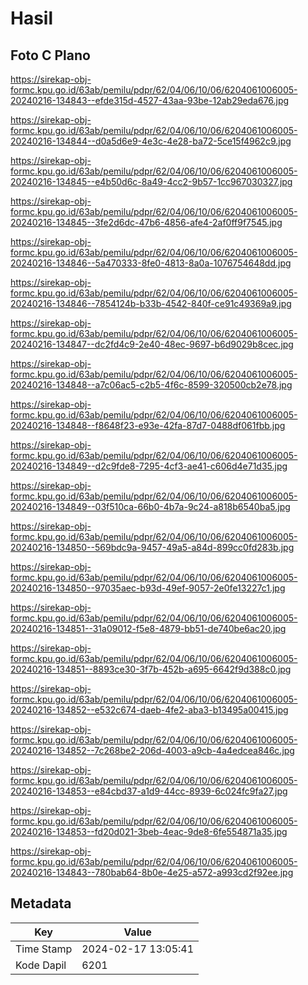 # Hasil

## Foto C Plano

https://sirekap-obj-formc.kpu.go.id/63ab/pemilu/pdpr/62/04/06/10/06/6204061006005-20240216-134843--efde315d-4527-43aa-93be-12ab29eda676.jpg

https://sirekap-obj-formc.kpu.go.id/63ab/pemilu/pdpr/62/04/06/10/06/6204061006005-20240216-134844--d0a5d6e9-4e3c-4e28-ba72-5ce15f4962c9.jpg

https://sirekap-obj-formc.kpu.go.id/63ab/pemilu/pdpr/62/04/06/10/06/6204061006005-20240216-134845--e4b50d6c-8a49-4cc2-9b57-1cc967030327.jpg

https://sirekap-obj-formc.kpu.go.id/63ab/pemilu/pdpr/62/04/06/10/06/6204061006005-20240216-134845--3fe2d6dc-47b6-4856-afe4-2af0ff9f7545.jpg

https://sirekap-obj-formc.kpu.go.id/63ab/pemilu/pdpr/62/04/06/10/06/6204061006005-20240216-134846--5a470333-8fe0-4813-8a0a-1076754648dd.jpg

https://sirekap-obj-formc.kpu.go.id/63ab/pemilu/pdpr/62/04/06/10/06/6204061006005-20240216-134846--7854124b-b33b-4542-840f-ce91c49369a9.jpg

https://sirekap-obj-formc.kpu.go.id/63ab/pemilu/pdpr/62/04/06/10/06/6204061006005-20240216-134847--dc2fd4c9-2e40-48ec-9697-b6d9029b8cec.jpg

https://sirekap-obj-formc.kpu.go.id/63ab/pemilu/pdpr/62/04/06/10/06/6204061006005-20240216-134848--a7c06ac5-c2b5-4f6c-8599-320500cb2e78.jpg

https://sirekap-obj-formc.kpu.go.id/63ab/pemilu/pdpr/62/04/06/10/06/6204061006005-20240216-134848--f8648f23-e93e-42fa-87d7-0488df061fbb.jpg

https://sirekap-obj-formc.kpu.go.id/63ab/pemilu/pdpr/62/04/06/10/06/6204061006005-20240216-134849--d2c9fde8-7295-4cf3-ae41-c606d4e71d35.jpg

https://sirekap-obj-formc.kpu.go.id/63ab/pemilu/pdpr/62/04/06/10/06/6204061006005-20240216-134849--03f510ca-66b0-4b7a-9c24-a818b6540ba5.jpg

https://sirekap-obj-formc.kpu.go.id/63ab/pemilu/pdpr/62/04/06/10/06/6204061006005-20240216-134850--569bdc9a-9457-49a5-a84d-899cc0fd283b.jpg

https://sirekap-obj-formc.kpu.go.id/63ab/pemilu/pdpr/62/04/06/10/06/6204061006005-20240216-134850--97035aec-b93d-49ef-9057-2e0fe13227c1.jpg

https://sirekap-obj-formc.kpu.go.id/63ab/pemilu/pdpr/62/04/06/10/06/6204061006005-20240216-134851--31a09012-f5e8-4879-bb51-de740be6ac20.jpg

https://sirekap-obj-formc.kpu.go.id/63ab/pemilu/pdpr/62/04/06/10/06/6204061006005-20240216-134851--8893ce30-3f7b-452b-a695-6642f9d388c0.jpg

https://sirekap-obj-formc.kpu.go.id/63ab/pemilu/pdpr/62/04/06/10/06/6204061006005-20240216-134852--e532c674-daeb-4fe2-aba3-b13495a00415.jpg

https://sirekap-obj-formc.kpu.go.id/63ab/pemilu/pdpr/62/04/06/10/06/6204061006005-20240216-134852--7c268be2-206d-4003-a9cb-4a4edcea846c.jpg

https://sirekap-obj-formc.kpu.go.id/63ab/pemilu/pdpr/62/04/06/10/06/6204061006005-20240216-134853--e84cbd37-a1d9-44cc-8939-6c024fc9fa27.jpg

https://sirekap-obj-formc.kpu.go.id/63ab/pemilu/pdpr/62/04/06/10/06/6204061006005-20240216-134853--fd20d021-3beb-4eac-9de8-6fe554871a35.jpg

https://sirekap-obj-formc.kpu.go.id/63ab/pemilu/pdpr/62/04/06/10/06/6204061006005-20240216-134843--780bab64-8b0e-4e25-a572-a993cd2f92ee.jpg


## Metadata

| Key        | Value               |
| ---------- | ------------------- |
| Time Stamp | 2024-02-17 13:05:41 |
| Kode Dapil | 6201                |



